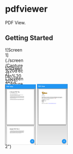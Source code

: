 # pdfviewer

PDF View.

## Getting Started
<div style="width:60px ; height:60px">
![Screen 1](./screen/Capture%20d’écran%202023-03-12%20à%2011.05.38.png?raw=true "Screen 1")
</div>
<div style="width:60px ; height:60px">
![Screen 2](./screen/Capture%20d’écran%202023-03-12%20à%2011.06.23.png?raw=true "Screen 2")
</div>
<img src='./screen/Capture%20d’écran%202023-03-12%20à%2011.05.38.png' width='100px'>
<img src='./screen/Capture%20d’écran%202023-03-12%20à%2011.06.23.png' width='100px'>
